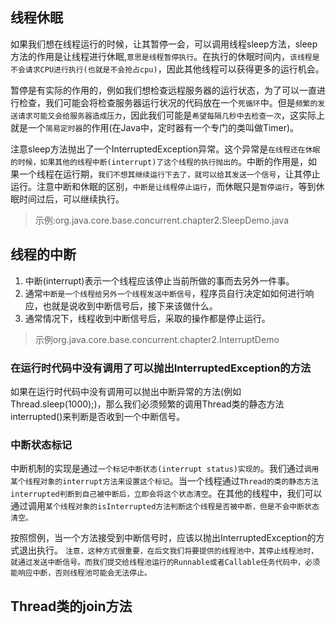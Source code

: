 ## 线程休眠

如果我们想在线程运行的时候，让其暂停一会，可以调用线程sleep方法，sleep方法的作用是让线程进行休眠,`意思是线程暂停执行`。在执行的休眠时间内，`该线程是不会请求CPU进行执行(也就是不会抢占cpu)`，因此其他线程可以获得更多的运行机会。

暂停是有实际的作用的，例如我们想检查远程服务器的运行状态，为了可以一直进行检查，我们可能会将检查服务器运行状况的代码放在一个`死循环`中。但是`频繁的发送请求可能又会给服务器造成压力`，因此我们可能是`希望每隔几秒中去检查一次`，这实际上就是一个`简易定时器`的作用(在Java中，定时器有一个专门的类叫做Timer)。

注意sleep方法抛出了一个InterruptedException异常。这个异常是`在线程还在休眠的时候，如果其他的线程中断(interrupt)了这个线程的执行抛出的`。中断的作用是，如果一个线程在运行期，`我们不想其继续运行下去了，就可以给其发送一个信号`，让其停止运行。注意中断和休眠的区别，`中断是让线程停止运行`，而休眠只是`暂停运行`，等到休眠时间过后，可以继续执行。

>示例:org.java.core.base.concurrent.chapter2.SleepDemo.java

## 线程的中断

1. 中断(interrupt)表示一个线程应该停止当前所做的事而去另外一件事。
2. 通常`中断是一个线程给另外一个线程发送中断信号`，程序员自行决定如如何进行响应，也就是说收到中断信号后，接下来该做什么。
3. 通常情况下，线程收到中断信号后，采取的操作都是停止运行。

>示例org.java.core.base.concurrent.chapter2.InterruptDemo

### 在运行时代码中没有调用了可以抛出InterruptedException的方法

如果在运行时代码中没有调用可以抛出中断异常的方法(例如Thread.sleep(1000);)，那么我们必须频繁的调用Thread类的静态方法interrupted()来判断是否收到一个中断信号。

### 中断状态标记

中断机制的实现是通过`一个标记中断状态(interrupt status)实现的`。我们通过`调用某个线程对象的interrupt方法来设置这个标记`。当一个线程通过`Thread的类的静态方法interrupted判断到自己被中断后，立即会将这个状态清空`。在其他的线程中，我们可以通过调用`某个线程对象的isInterrupted方法判断这个线程是否被中断，但是不会中断状态清空。`

按照惯例，当一个方法接受到中断信号时，应该以抛出InterruptedException的方式退出执行。
`注意，这种方式很重要，在后文我们将要提供的线程池中，其停止线程池时，就通过发送中断信号。而我们提交给线程池运行的Runnable或者Callable任务代码中，必须能响应中断，否则线程池可能会无法停止。`

## Thread类的join方法

